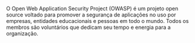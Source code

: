 O Open Web Application Security Project (OWASP) é um projeto open source voltado para promover a segurança de aplicações no uso por empresas, entidades educacionais e pessoas em todo o mundo. Todos os membros são voluntários que dedicam seu tempo e energia para a organização.
